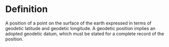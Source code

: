# Definition

A position of a point on the surface of the earth expressed in terms of
geodetic latitude and geodetic longitude. A geodetic position implies an
adopted geodetic datum, which must be stated for a complete record of
the position.
